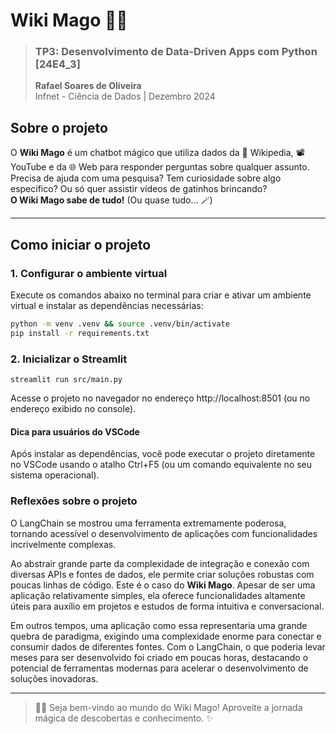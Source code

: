 # Wiki Mago 🧙‍♂️

> ### TP3: Desenvolvimento de Data-Driven Apps com Python [24E4_3]
>
> **Rafael Soares de Oliveira**  
> Infnet - Ciência de Dados | Dezembro 2024  

## Sobre o projeto

O **Wiki Mago** é um chatbot mágico que utiliza dados da 📘 Wikipedia, 📽️ YouTube e da 🌐 Web para responder perguntas sobre qualquer assunto.  
Precisa de ajuda com uma pesquisa? Tem curiosidade sobre algo específico? Ou só quer assistir vídeos de gatinhos brincando?  
**O Wiki Mago sabe de tudo!** (Ou quase tudo... 🪄)

---

## Como iniciar o projeto

### 1. Configurar o ambiente virtual

Execute os comandos abaixo no terminal para criar e ativar um ambiente virtual e instalar as dependências necessárias:

```bash
python -m venv .venv && source .venv/bin/activate
pip install -r requirements.txt
```

### 2. Inicializar o Streamlit

```console
streamlit run src/main.py
```

Acesse o projeto no navegador no endereço http://localhost:8501 (ou no endereço exibido no console).

#### Dica para usuários do VSCode

Após instalar as dependências, você pode executar o projeto diretamente no VSCode usando o atalho Ctrl+F5 (ou um comando equivalente no seu sistema operacional).

### Reflexões sobre o projeto

O LangChain se mostrou uma ferramenta extremamente poderosa, tornando acessível o desenvolvimento de aplicações com funcionalidades incrivelmente complexas.

Ao abstrair grande parte da complexidade de integração e conexão com diversas APIs e fontes de dados, ele permite criar soluções robustas com poucas linhas de código.
Este é o caso do **Wiki Mago**. Apesar de ser uma aplicação relativamente simples, ela oferece funcionalidades altamente úteis para auxílio em projetos e estudos de forma intuitiva e conversacional.

Em outros tempos, uma aplicação como essa representaria uma grande quebra de paradigma, exigindo uma complexidade enorme para conectar e consumir dados de diferentes fontes.
Com o LangChain, o que poderia levar meses para ser desenvolvido foi criado em poucas horas, destacando o potencial de ferramentas modernas para acelerar o desenvolvimento de soluções inovadoras.

---

> 🧙‍♂️ Seja bem-vindo ao mundo do Wiki Mago! Aproveite a jornada mágica de descobertas e conhecimento. ✨
